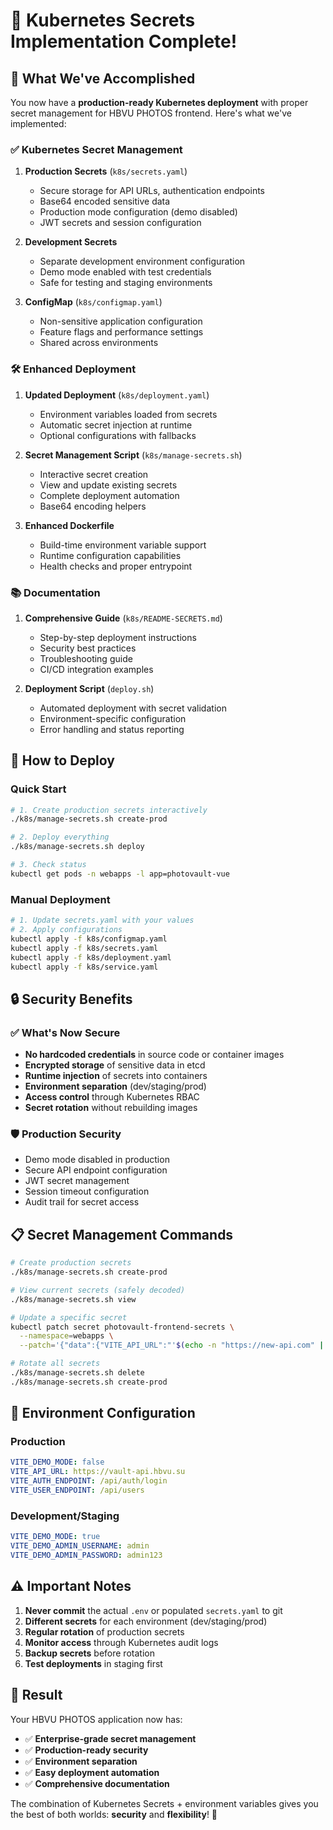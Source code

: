 # 🔐 Kubernetes Secrets Implementation Complete!

## 🎯 What We've Accomplished

You now have a **production-ready Kubernetes deployment** with proper secret management for HBVU PHOTOS frontend. Here's what we've implemented:

### ✅ **Kubernetes Secret Management**

1. **Production Secrets** (`k8s/secrets.yaml`)
   - Secure storage for API URLs, authentication endpoints
   - Base64 encoded sensitive data
   - Production mode configuration (demo disabled)
   - JWT secrets and session configuration

2. **Development Secrets** 
   - Separate development environment configuration
   - Demo mode enabled with test credentials
   - Safe for testing and staging environments

3. **ConfigMap** (`k8s/configmap.yaml`)
   - Non-sensitive application configuration
   - Feature flags and performance settings
   - Shared across environments

### 🛠️ **Enhanced Deployment**

1. **Updated Deployment** (`k8s/deployment.yaml`)
   - Environment variables loaded from secrets
   - Automatic secret injection at runtime
   - Optional configurations with fallbacks

2. **Secret Management Script** (`k8s/manage-secrets.sh`)
   - Interactive secret creation
   - View and update existing secrets
   - Complete deployment automation
   - Base64 encoding helpers

3. **Enhanced Dockerfile**
   - Build-time environment variable support
   - Runtime configuration capabilities
   - Health checks and proper entrypoint

### 📚 **Documentation**

1. **Comprehensive Guide** (`k8s/README-SECRETS.md`)
   - Step-by-step deployment instructions
   - Security best practices
   - Troubleshooting guide
   - CI/CD integration examples

2. **Deployment Script** (`deploy.sh`)
   - Automated deployment with secret validation
   - Environment-specific configuration
   - Error handling and status reporting

## 🚀 **How to Deploy**

### Quick Start
```bash
# 1. Create production secrets interactively
./k8s/manage-secrets.sh create-prod

# 2. Deploy everything
./k8s/manage-secrets.sh deploy

# 3. Check status
kubectl get pods -n webapps -l app=photovault-vue
```

### Manual Deployment
```bash
# 1. Update secrets.yaml with your values
# 2. Apply configurations
kubectl apply -f k8s/configmap.yaml
kubectl apply -f k8s/secrets.yaml
kubectl apply -f k8s/deployment.yaml
kubectl apply -f k8s/service.yaml
```

## 🔒 **Security Benefits**

### ✅ **What's Now Secure**
- **No hardcoded credentials** in source code or container images
- **Encrypted storage** of sensitive data in etcd
- **Runtime injection** of secrets into containers
- **Environment separation** (dev/staging/prod)
- **Access control** through Kubernetes RBAC
- **Secret rotation** without rebuilding images

### 🛡️ **Production Security**
- Demo mode disabled in production
- Secure API endpoint configuration
- JWT secret management
- Session timeout configuration
- Audit trail for secret access

## 📋 **Secret Management Commands**

```bash
# Create production secrets
./k8s/manage-secrets.sh create-prod

# View current secrets (safely decoded)
./k8s/manage-secrets.sh view

# Update a specific secret
kubectl patch secret photovault-frontend-secrets \
  --namespace=webapps \
  --patch='{"data":{"VITE_API_URL":"'$(echo -n "https://new-api.com" | base64)'"}}'

# Rotate all secrets
./k8s/manage-secrets.sh delete
./k8s/manage-secrets.sh create-prod
```

## 🔄 **Environment Configuration**

### Production
```yaml
VITE_DEMO_MODE: false
VITE_API_URL: https://vault-api.hbvu.su
VITE_AUTH_ENDPOINT: /api/auth/login
VITE_USER_ENDPOINT: /api/users
```

### Development/Staging
```yaml
VITE_DEMO_MODE: true
VITE_DEMO_ADMIN_USERNAME: admin
VITE_DEMO_ADMIN_PASSWORD: admin123
```

## ⚠️ **Important Notes**

1. **Never commit** the actual `.env` or populated `secrets.yaml` to git
2. **Different secrets** for each environment (dev/staging/prod)
3. **Regular rotation** of production secrets
4. **Monitor access** through Kubernetes audit logs
5. **Backup secrets** before rotation
6. **Test deployments** in staging first

## 🎉 **Result**

Your HBVU PHOTOS application now has:
- ✅ **Enterprise-grade secret management**
- ✅ **Production-ready security**
- ✅ **Environment separation**
- ✅ **Easy deployment automation**
- ✅ **Comprehensive documentation**

The combination of Kubernetes Secrets + environment variables gives you the best of both worlds: **security** and **flexibility**! 🚀
